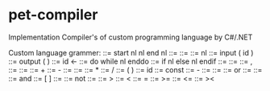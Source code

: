 # pet-compiler
Implementation Compiler's of custom programming language by C#/.NET

Custom language grammer:
<program> ::= start nl <operlist1> nl end nl
<operlist1> ::= <operlist>
<operlist> ::= <oper>
<operlist> ::= <operlist> nl <oper>
<oper> ::= input ( id )
<oper> ::= output ( <explist1> )
<oper> ::= id <- <exp1>
<oper> ::= do while <logexp1> <operlist1> nl enddo
<oper> ::= if <logexp1> <operlist1> nl else <operlist1> nl endif
<explist1> ::= <explist>
<explist> ::= <exp1>
<explist> ::= <explist> , <exp1>
<exp1> ::= <exp>
<exp> ::= <term1>
<exp> ::= <exp> + <term1>
<exp> ::= <exp> - <term1>
<term1> ::= <term>
<term> ::= <mult>
<term> ::= <term> * <mult>
<term> ::= <term> / <mult>
<mult> ::= ( <exp1> )
<mult> ::= id
<mult> ::= const
<mult> ::= - <mult>
<logexp1> ::= <logexp>
<logexp> ::= <logterm1>
<logexp> ::= <logexp> or <logterm1>
<logterm1> ::= <logterm>
<logterm> ::= <logmult>
<logterm> ::= <logterm> and <logmult>
<logmult> ::= [ <logexp1> ]
<logmult> ::= <rel>
<logmult> ::= not <logmult>
<rel> ::= <exp1> <logsign> <exp1>
<logsign> ::= >
<logsign> ::= <
<logsign> ::= =
<logsign> ::= >=
<logsign> ::= <=
<logsign> ::= ><
